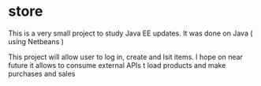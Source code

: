 # store

<p>This is a very small project to study Java EE updates. It was done on Java ( using Netbeans )</p>
<p>This project will allow user to log in, create and lsit items. I hope on near future it allows to 
consume external APIs t load products and make purchases and sales</p>
